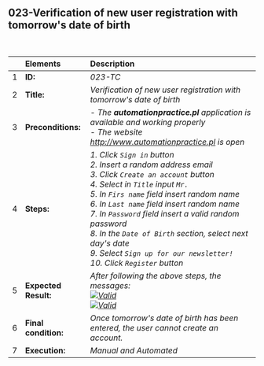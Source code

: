 ## 023-Verification of new user registration with tomorrow's date of birth

<br>

|     | Elements             | Description                                                                                                                                                                                                                                                                                                                                                                                                                                              |
| :-- | :------------------- | :------------------------------------------------------------------------------------------------------------------------------------------------------------------------------------------------------------------------------------------------------------------------------------------------------------------------------------------------------------------------------------------------------------------------------------------------------- |
| 1   | **ID:**              | _023-TC_                                                                                                                                                                                                                                                                                                                                                                                                                                                 |
| 2   | **Title:**           | _Verification of new user registration with tomorrow's date of birth_                                                                                                                                                                                                                                                                                                                                                                                    |
| 3   | **Preconditions:**   | _- The **automationpractice.pl** application is available and working properly <br> - The website http://www.automationpractice.pl is open_                                                                                                                                                                                                                                                                                                              |
| 4   | **Steps:**           | _1. Click `Sign in` button <br> 2. Insert a random address email <br> 3. Click `Create an account` button <br> 4. Select in `Title` input `Mr.` <br> 5. In `Firs name` field insert random name <br> 6. In `Last name` field insert random name <br> 7. In `Password` field insert a valid random password <br> 8. In the `Date of Birth` section, select next day's date <br> 9. Select `Sign up for our newsletter!` <br> 10. Click `Register` button_ |
| 5   | **Expected Result:** | _After following the above steps, the messages: <br> [![Valid](https://img.shields.io/badge/There%20is%201%20error-f3515c)](#) <br> [![Valid](https://img.shields.io/badge/Invalid%20date%20of%20birth.-f3515c)](#)_                                                                                                                                                                                                                                     |
| 6   | **Final condition:** | _Once tomorrow's date of birth has been entered, the user cannot create an account._                                                                                                                                                                                                                                                                                                                                                                     |
| 7   | **Execution:**       | _Manual and Automated_                                                                                                                                                                                                                                                                                                                                                                                                                                   |
